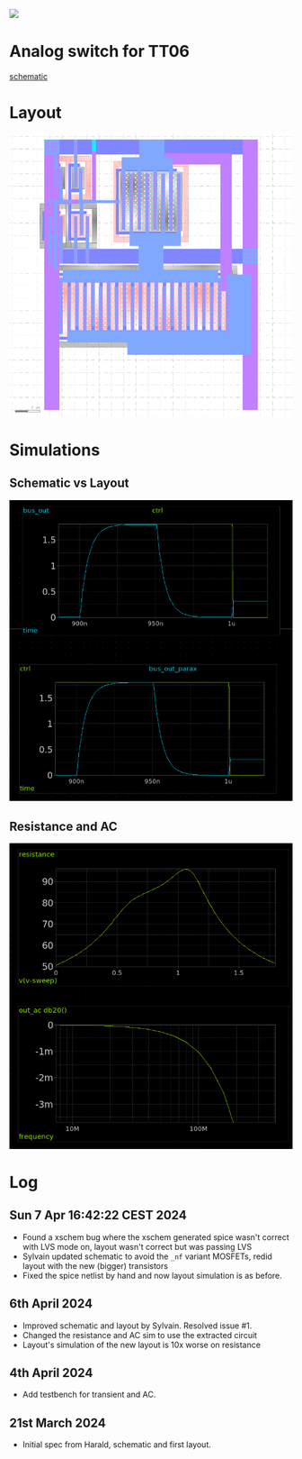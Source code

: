 ![](../../workflows/lvs/badge.svg)

# Analog switch for TT06

[schematic](https://xschem-viewer.com/?file=https://github.com/TinyTapeout/tt-multiplexer/blob/main/tt_asw_1v8/xschem/tt_asw_1v8.sch)

# Layout

![layout](docs/layout.png)

# Simulations

## Schematic vs Layout

![sim](docs/trans.png)

## Resistance and AC

![sim](docs/dc_and_ac.png)

# Log

## Sun  7 Apr 16:42:22 CEST 2024

* Found a xschem bug where the xschem generated spice wasn't correct with LVS mode on, layout wasn't correct but was passing LVS
* Sylvain updated schematic to avoid the `_nf` variant MOSFETs, redid layout with the new (bigger) transistors
* Fixed the spice netlist by hand and now layout simulation is as before.

## 6th April 2024

* Improved schematic and layout by Sylvain. Resolved issue #1.
* Changed the resistance and AC sim to use the extracted circuit
* Layout's simulation of the new layout is 10x worse on resistance

## 4th April 2024

* Add testbench for transient and AC.

## 21st March 2024

* Initial spec from Harald, schematic and first layout.
